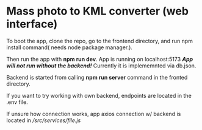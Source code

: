 # Mass photo to KML converter (web interface)

To boot the app, clone the repo, go to the frontend directory, and run npm install command( needs node package manager.).

Then run the app with **npm run dev**. App is running on localhost:5173
***App will not run without the backend!*** Currently it is implememnted via db.json.

Backend is started from calling  **npm run server** command in the fronted directory.

If you want to try working with own backend, endpoints are located in the .env file.

If unsure how connection works, app axios connection w/ backend is located in  */src/services/file.js*
